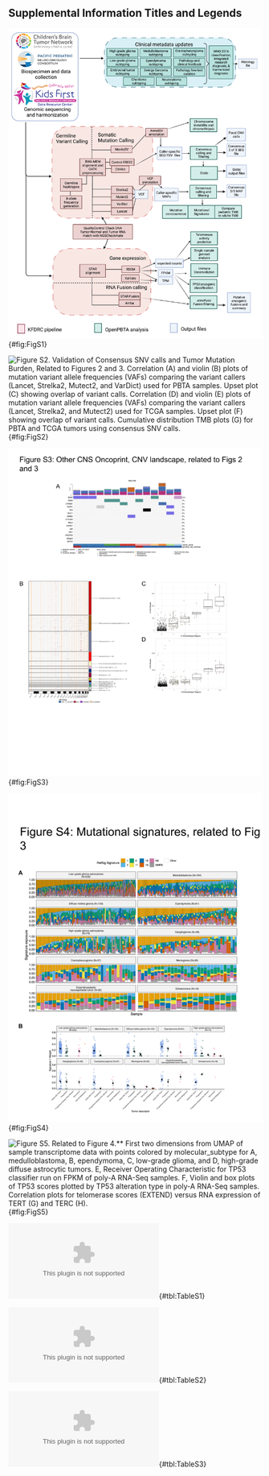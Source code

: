 ## Supplemental Information Titles and Legends
<!-- TODO: Add legends, update S4 if we keep immune deconv figures. -->

![**Figure S1. OpenPBTA Project Workflow, Related to Figure 1.** Biospecimens and data were collected by CBTN and PNOC and genomic sequencing and harmonization (orange boxes) were performed by the Kids First Data Resource Center (KFDRC). Analyses in the green boxes were performed by contributors of the OpenPBTA project. Output files are denoted in blue. Figure created with biorender.com.](images/supplement/Figure-S1.png){#fig:FigS1}

![**Figure S2. Validation of Consensus SNV calls and Tumor Mutation Burden, Related to Figures 2 and 3.**  Correlation (A) and violin (B) plots of mutation variant allele frequencies (VAFs) comparing the variant callers (Lancet, Strelka2, Mutect2, and VarDict) used for PBTA samples. Upset plot (C) showing overlap of variant calls. Correlation (D) and violin (E) plots of mutation variant allele frequencies (VAFs) comparing the variant callers (Lancet, Strelka2, and Mutect2) used for TCGA samples. Upset plot (F) showing overlap of variant calls. Cumulative distribution TMB plots (G) for PBTA and TCGA tumors using consensus SNV calls.](images/supplement/Figure-S2.png){#fig:FigS2}

![Figure S3. Genomic instability of pediatric brain tumors, Related to Figures 2 and 3.](images/supplement/Figure-S3.png){#fig:FigS3}

![**Figure S4. Related to Figure 3.** A, Sample-specific RefSig signature weights across cancer groups ordered by decreasing Signature 1 exposure. B, Proportion of Signature 1 plotted by phase of therapy for each cancer group.](images/supplement/Figure-S4.png){#fig:FigS4}

![**Figure S5. Related to Figure 4**.** First two dimensions from UMAP of sample transcriptome data with points colored by `molecular_subtype` for A, medulloblastoma, B, ependymoma, C, low-grade glioma, and D, high-grade diffuse astrocytic tumors. E, Receiver Operating Characteristic for _TP53_ classifier run on FPKM of poly-A RNA-Seq samples. F, Violin and box plots of _TP53_ scores plotted by _TP53_ alteration type in poly-A RNA-Seq samples. Correlation plots for telomerase scores (EXTEND) versus RNA expression of _TERT_ (G) and _TERC_ (H).](images/supplement/Figure-S5.png){#fig:FigS5}

![**Table S1. Related to Figure 1.** Table of specimens and associated metadata, clinical data, and histological data utilized in the OpenPBTA project.](https://github.com/AlexsLemonade/OpenPBTA-analysis/blob/master/tables/results/TableS1-histologies.xlsx){#tbl:TableS1}

![**Table S2. Related to Figures 2 and 3.** Table of TMB, eight CNS mutational signatures, and chromothripsis events per sample.](https://github.com/AlexsLemonade/OpenPBTA-analysis/blob/master/tables/results/TableS2-DNA-results-table.xlsx){#tbl:TableS2}

![**Table S3. Related to Figures 4 and 5.** Table of _TP53_ scores, telomerase EXTEND scores, and quanTIseq immune scores.](https://github.com/AlexsLemonade/OpenPBTA-analysis/blob/master/tables/results/TableS3-RNA-results-table.xlsx){#tbl:TableS3}

